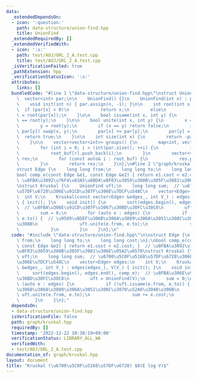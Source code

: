 ```yaml
---
data:
  _extendedDependsOn:
  - icon: ':question:'
    path: data-structure/union-find.hpp
    title: UnionFind
  _extendedRequiredBy: []
  _extendedVerifiedWith:
  - icon: ':x:'
    path: test/AOJ/GRL_2_A.test.cpp
    title: test/AOJ/GRL_2_A.test.cpp
  _isVerificationFailed: true
  _pathExtension: hpp
  _verificationStatusIcon: ':x:'
  attributes:
    links: []
  bundledCode: "#line 1 \"data-structure/union-find.hpp\"\nstruct UnionFind {\n  \
    \  vector<int> par;\n\n    UnionFind() {}\n    UnionFind(int n) : par(n, -1) {}\n\
    \    void init(int n) { par.assign(n, -1); }\n\n    int root(int x) {\n      \
    \  if (par[x] < 0)\n            return x;\n        else\n            return par[x]\
    \ = root(par[x]);\n    }\n\n    bool issame(int x, int y) {\n        return root(x)\
    \ == root(y);\n    }\n\n    bool unite(int x, int y) {\n        x = root(x);\n\
    \        y = root(y);\n        if (x == y) return false;\n        if (par[x] >\
    \ par[y]) swap(x, y);\n        par[x] += par[y];\n        par[y] = x;\n      \
    \  return true;\n    }\n\n    int size(int x) {\n        return -par[root(x)];\n\
    \    }\n\n    vector<vector<int>> groups() {\n        map<int, vector<int>> root_buf;\n\
    \        for (int i = 0; i < (int)par.size(); ++i) {\n            int r = root(i);\n\
    \            root_buf[r].push_back(i);\n        }\n        vector<vector<int>>\
    \ res;\n        for (const auto& i : root_buf) {\n            res.push_back(i.second);\n\
    \        }\n        return res;\n    }\n};\n#line 2 \"graph/kruskal.hpp\"\n\n\
    struct Edge {\n    long long from;\n    long long to;\n    long long cost;\n};\n\
    bool comp_e(const Edge &e1, const Edge &e2) { return e1.cost < e2.cost; }  //\
    \ \u8FBA\u3092\u76F4\u63A5\u6BD4\u8F03\u3059\u308B\u305F\u3081\u306E\u95A2\u6570\
    \nstruct Kruskal {\n    UnionFind uft;\n    long long sum;  // \u6700\u5C0F\u5168\
    \u57DF\u6728\u306E\u91CD\u307F\u306E\u7DCF\u548C\n    vector<Edge> edges;\n  \
    \  int V;\n    Kruskal(const vector<Edge> &edges_, int V_) : edges(edges_), V(V_)\
    \ { init(); }\n    void init() {\n        sort(edges.begin(), edges.end(), comp_e);\
    \  // \u8FBA\u306E\u91CD\u307F\u3067\u30BD\u30FC\u30C8\n        uft = UnionFind(V);\n\
    \        sum = 0;\n        for (auto e : edges) {\n            if (!uft.issame(e.from,\
    \ e.to)) {  // \u9589\u8DEF\u306B\u306A\u3089\u306A\u3051\u308C\u3070\u52A0\u3048\
    \u308B\n                uft.unite(e.from, e.to);\n                sum += e.cost;\n\
    \            }\n        }\n    }\n};\n"
  code: "#include \"data-structure/union-find.hpp\"\n\nstruct Edge {\n    long long\
    \ from;\n    long long to;\n    long long cost;\n};\nbool comp_e(const Edge &e1,\
    \ const Edge &e2) { return e1.cost < e2.cost; }  // \u8FBA\u3092\u76F4\u63A5\u6BD4\
    \u8F03\u3059\u308B\u305F\u3081\u306E\u95A2\u6570\nstruct Kruskal {\n    UnionFind\
    \ uft;\n    long long sum;  // \u6700\u5C0F\u5168\u57DF\u6728\u306E\u91CD\u307F\
    \u306E\u7DCF\u548C\n    vector<Edge> edges;\n    int V;\n    Kruskal(const vector<Edge>\
    \ &edges_, int V_) : edges(edges_), V(V_) { init(); }\n    void init() {\n   \
    \     sort(edges.begin(), edges.end(), comp_e);  // \u8FBA\u306E\u91CD\u307F\u3067\
    \u30BD\u30FC\u30C8\n        uft = UnionFind(V);\n        sum = 0;\n        for\
    \ (auto e : edges) {\n            if (!uft.issame(e.from, e.to)) {  // \u9589\u8DEF\
    \u306B\u306A\u3089\u306A\u3051\u308C\u3070\u52A0\u3048\u308B\n               \
    \ uft.unite(e.from, e.to);\n                sum += e.cost;\n            }\n  \
    \      }\n    }\n};"
  dependsOn:
  - data-structure/union-find.hpp
  isVerificationFile: false
  path: graph/kruskal.hpp
  requiredBy: []
  timestamp: '2022-12-22 10:38:19+09:00'
  verificationStatus: LIBRARY_ALL_WA
  verifiedWith:
  - test/AOJ/GRL_2_A.test.cpp
documentation_of: graph/kruskal.hpp
layout: document
title: "Kruskal (\u6700\u5C0F\u5168\u57DF\u6728) $O(E log V)$"
---
```


